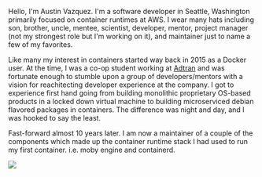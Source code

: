 <!--
**austinvazquez/austinvazquez** is a ✨ _special_ ✨ repository because its `README.md` (this file) appears on your GitHub profile.

Here are some ideas to get you started:

- 🔭 I’m currently working on ...
- 🌱 I’m currently learning ...
- 👯 I’m looking to collaborate on ...
- 🤔 I’m looking for help with ...
- 💬 Ask me about ...
- 📫 How to reach me: ...
- 😄 Pronouns: ...
- ⚡ Fun fact: ...
-->

Hello, I'm Austin Vazquez. I'm a software developer in Seattle, Washington primarily focused on container
runtimes at AWS. I wear many hats including son, brother, uncle, mentee, scientist, developer, mentor,
project manager (not my strongest role but I'm working on it), and maintainer just to name a few of my
favorites.

Like many my interest in containers started way back in 2015 as a Docker user. At the time, I was a co-op
student working at [Adtran](https://github.com/ADTRAN) and was fortunate enough to stumble upon a group of
developers/mentors with a vision for reachitecting developer experience at the company. I got to experience
first hand going from building monolithic proprietary OS-based products in a locked down virtual machine to
building microserviced debian flavored packages in containers. The difference was night and day, and I was
hooked to say the least.

Fast-forward almost 10 years later. I am now a maintainer of a couple of the components which made up the container runtime stack I had used to run my first container. i.e. moby engine and containerd.

<a href="https://www.linkedin.com/in/austin-vazquez">
  <img align="left" src="https://github-readme-stats.vercel.app/api?username=austinvazquez&show_icons=true&hide_border=true&count_private=true&include_all_commits=true" />
</a>
